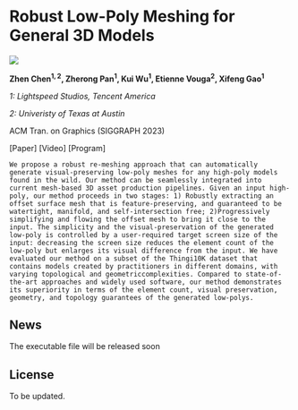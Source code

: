 # Robust Low-Poly Meshing for General 3D Models
![](imgs/gallery_24dpi.png)

**Zhen Chen$^{1,2}$, Zherong Pan$^1$, Kui Wu$^1$, Etienne Vouga$^2$, Xifeng Gao$^1$**

*1: Lightspeed Studios, Tencent America*

*2: Univeristy of Texas at Austin*

ACM Tran. on Graphics (SIGGRAPH 2023)

[Paper] [Video] [Program]

```
We propose a robust re-meshing approach that can automatically generate visual-preserving low-poly meshes for any high-poly models found in the wild. Our method can be seamlessly integrated into current mesh-based 3D asset production pipelines. Given an input high-poly, our method proceeds in two stages: 1) Robustly extracting an offset surface mesh that is feature-preserving, and guaranteed to be watertight, manifold, and self-intersection free; 2)Progressively simplifying and flowing the offset mesh to bring it close to the input. The simplicity and the visual-preservation of the generated low-poly is controlled by a user-required target screen size of the input: decreasing the screen size reduces the element count of the low-poly but enlarges its visual difference from the input. We have evaluated our method on a subset of the Thingi10K dataset that contains models created by practitioners in different domains, with varying topological and geometriccomplexities. Compared to state-of-the-art approaches and widely used software, our method demonstrates its superiority in terms of the element count, visual preservation, geometry, and topology guarantees of the generated low-polys.
```

## News
The executable file will be released soon


## License
To be updated.
